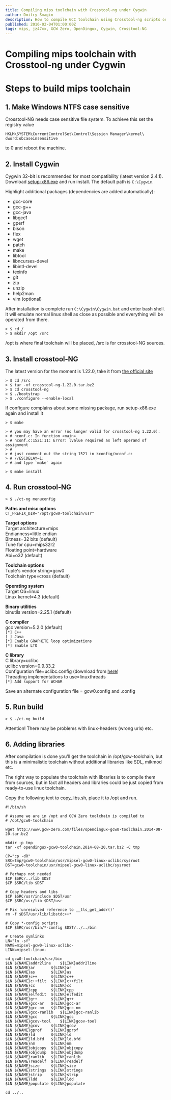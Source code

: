 ```yaml
---
title: Compiling mips toolchain with Crosstool-ng under Cygwin
author: Dmitry Smagin
description: How to compile GCC toolchain using Crosstool-ng scripts on Windows under Cygwin
published: 2016-02-04T01:00:00Z
tags: mips, jz47xx, GCW Zero, OpenDingux, Cygwin, Crosstool-NG
---
```


# Compiling mips toolchain with Crosstool-ng under Cygwin

# Steps to build mips toolchain

## 1. Make Windows NTFS case sensitive

Crosstool-NG needs case sensitive file system. To achieve this set the registry value

```
HKLM\SYSTEM\CurrentControlSet\Control\Session Manager\kernel\ dword:obcaseinsensitive
```

to 0 and reboot the machine.


## 2. Install Cygwin

Cygwin 32-bit is recommended for most compatibility (latest version 2.4.1).
Download [setup-x86.exe](http://cygwin.com/setup-x86.exe)
and run install. The default path is `C:\Cygwin`.

Highlight additional packages (dependencies are added automatically):

* gcc-core
* gcc-g++
* gcc-java
* libgcc1
* gperf
* bison
* flex
* wget
* patch
* make
* libtool
* libncurses-devel
* libintl-devel
* texinfo
* git
* zip
* unzip
* help2man
* vim (optional)

After installation is complete run `C:\Cygwin\Cygwin.bat` and enter bash shell.
It will emulate normal linux shell as close as possible and everything will be
operated from there.

```
> $ cd /
> $ mkdir /opt /src
```

/opt is where final toolchain will be placed, /src is for crosstool-NG sources.

## 3. Install crosstool-NG

The latest version for the moment is 1.22.0, take it from
[the official site](http://crosstool-ng.org)

```
> $ cd /src
> $ tar -xf crosstool-ng-1.22.0.tar.bz2
> $ cd crosstool-ng
> $ ./bootstrap
> $ ./configure --enable-local
```

If configure complains about some missing package, run setup-x86.exe again and install it

```
> $ make

> # you may have an error (no longer valid for crosstool-ng 1.22.0):
> # nconf.c: In function «main»
> # nconf.c:1521:11: Error: lvalue required as left operand of assignment
> #
> # just comment out the string 1521 in kconfig/nconf.c:
> # //ESCDELAY=1;
> # and type `make` again

> $ make install
```

## 4. Run crosstool-NG

```
> $ ./ct-ng menuconfig
```

**Paths and misc options**<br>
`CT_PREFIX_DIR="/opt/gcw0-toolchain/usr"`

**Target options**<br>
Target architecture=mips<br>
Endianness=little endian<br>
Bitness=32 bits (default)<br>
Tune for cpu=mips32r2<br>
Floating point=hardware<br>
Abi=o32 (default)<br>

**Toolchain options**<br>
Tuple's vendor string=gcw0<br>
Toolchain type=cross (default)<br>

**Operating system**<br>
Target OS=linux<br>
Linux kernel=4.3 (default)<br>

**Binary utilities**<br>
binutils version=2.25.1 (default)<br>

**C compiler**<br>
gcc version=5.2.0 (default)<br>
`[*] C++`<br>
`[ ] Java`<br>
`[*] Enable GRAPHITE loop optimizations`<br>
`[*] Enable LTO`<br>

**C library**<br>
C library=uclibc<br>
uclibc version=0.9.33.2<br>
Configuration file=uclibc.config (download from
[here](https://github.com/gcwnow/buildroot/raw/opendingux-2014.02/board/opendingux/gcw0/uclibc.config))<br>
Threading implementations to use=linuxthreads<br>
`[*] Add support for WCHAR`

Save an alternate configuration file
= gcw0.config and .config

## 5. Run build

```
> $ ./ct-ng build
```

Attention! There may be problems with linux-headers (wrong urls) etc.

## 6. Adding libraries

After compilation is done you'll get the toolchain in /opt/gcw-toolchain, but this is a minimalistic toolchain without additional libraries like SDL, mikmod etc.

The right way to populate the toolchain with libraries is to compile them from sources, but in fact all headers and libraries could be just copied from ready-to-use linux toolchain.

Copy the following text to copy_libs.sh, place it to /opt and run.

````
#!/bin/sh

# Assume we are in /opt and GCW Zero toolchain is compiled to
# /opt/gcw0-toolchain

wget http://www.gcw-zero.com/files/opendingux-gcw0-toolchain.2014-08-20.tar.bz2

mkdir -p tmp
tar -xf opendingux-gcw0-toolchain.2014-08-20.tar.bz2 -C tmp

CP="cp -dR"
SRC=tmp/gcw0-toolchain/usr/mipsel-gcw0-linux-uclibc/sysroot
DST=gcw0-toolchain/usr/mipsel-gcw0-linux-uclibc/sysroot

# Perhaps not needed
$CP $SRC/../lib $DST
$CP $SRC/lib $DST

# Copy headers and libs
$CP $SRC/usr/include $DST/usr
$CP $SRC/usr/lib $DST/usr

# Fix 'unresolved reference to __tls_get_addr()'
rm -f $DST/usr/lib/libstdc++*

# Copy *-config scripts
$CP $SRC/usr/bin/*-config $DST/../../bin

# Create symlinks
LN="ln -sf"
NAME=mipsel-gcw0-linux-uclibc-
LINK=mipsel-linux-

cd gcw0-toolchain/usr/bin
$LN ${NAME}addr2line	${LINK}addr2line
$LN ${NAME}ar		${LINK}ar
$LN ${NAME}as		${LINK}as
$LN ${NAME}c++		${LINK}c++
$LN ${NAME}c++filt	${LINK}c++filt
$LN ${NAME}cc		${LINK}cc
$LN ${NAME}cpp		${LINK}cpp
$LN ${NAME}elfedit	${LINK}elfedit
$LN ${NAME}g++		${LINK}g++
$LN ${NAME}gcc-ar	${LINK}gcc-ar
$LN ${NAME}gcc-nm	${LINK}gcc-nm
$LN ${NAME}gcc-ranlib	${LINK}gcc-ranlib
$LN ${NAME}gcc		${LINK}gcc
$LN ${NAME}gcov-tool	${LINK}gcov-tool
$LN ${NAME}gcov		${LINK}gcov
$LN ${NAME}gprof	${LINK}gprof
$LN ${NAME}ld		${LINK}ld
$LN ${NAME}ld.bfd	${LINK}ld.bfd
$LN ${NAME}nm		${LINK}nm
$LN ${NAME}objcopy	${LINK}objcopy
$LN ${NAME}objdump	${LINK}objdump
$LN ${NAME}ranlib	${LINK}ranlib
$LN ${NAME}readelf	${LINK}readelf
$LN ${NAME}size		${LINK}size
$LN ${NAME}strings	${LINK}strings
$LN ${NAME}strip	${LINK}strip
$LN ${NAME}ldd		${LINK}ldd
$LN ${NAME}populate	${LINK}populate

cd ../..
````



